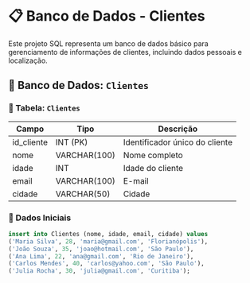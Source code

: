 # 📋 Banco de Dados - Clientes

Este projeto SQL representa um banco de dados básico para gerenciamento de informações de clientes, incluindo dados pessoais e localização.

## 💾 Banco de Dados: `Clientes`

### 🧾 Tabela: `Clientes`

| Campo       | Tipo           | Descrição                       |
|-------------|----------------|----------------------------------|
| id_cliente  | INT (PK)       | Identificador único do cliente  |
| nome        | VARCHAR(100)   | Nome completo                   |
| idade       | INT            | Idade do cliente                |
| email       | VARCHAR(100)   | E-mail                          |
| cidade      | VARCHAR(50)    | Cidade                          |

### 🔽 Dados Iniciais

```sql
insert into Clientes (nome, idade, email, cidade) values
('Maria Silva', 28, 'maria@gmail.com', 'Florianópolis'),
('João Souza', 35, 'joao@hotmail.com', 'São Paulo'),
('Ana Lima', 22, 'ana@gmail.com', 'Rio de Janeiro'),
('Carlos Mendes', 40, 'carlos@yahoo.com', 'São Paulo'),
('Julia Rocha', 30, 'julia@gmail.com', 'Curitiba');
